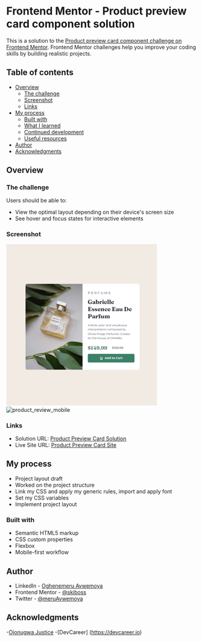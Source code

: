 # Frontend Mentor - Product preview card component solution

This is a solution to the [Product preview card component challenge on Frontend Mentor](https://www.frontendmentor.io/challenges/product-preview-card-component-GO7UmttRfa). Frontend Mentor challenges help you improve your coding skills by building realistic projects. 

## Table of contents

- [Overview](#overview)
  - [The challenge](#the-challenge)
  - [Screenshot](#screenshot)
  - [Links](#links)
- [My process](#my-process)
  - [Built with](#built-with)
  - [What I learned](#what-i-learned)
  - [Continued development](#continued-development)
  - [Useful resources](#useful-resources)
- [Author](#author)
- [Acknowledgments](#acknowledgments)

## Overview

### The challenge

Users should be able to:

- View the optimal layout depending on their device's screen size
- See hover and focus states for interactive elements

### Screenshot

![product_review_desktop](./product_preview_dt.PNG)
![product_review_mobile](./product_preview_mb.PNG.PNG)

### Links

- Solution URL: [Product Preview Card Solution](https://github.com/skiboss/product-preview-card-fm)
- Live Site URL: [Product Preview Card Site](https://skiboss.github.io/product-preview-card-fm/)

## My process

- Project layout draft
- Worked on the project structure
- Link my CSS and apply my generic rules, import and apply font
- Set my CSS variables 
- Implement project layout

### Built with

- Semantic HTML5 markup
- CSS custom properties
- Flexbox
- Mobile-first workflow

## Author

- LinkedIn - [Oghenemeru Avwemoya](https://www.linkedin.com/in/oghenemeruavwemoya)
- Frontend Mentor - [@skiboss](https://www.frontendmentor.io/profile/skiboss)
- Twitter - [@meruAvwemoya](https://www.twitter.com/meruAvwemoya)


## Acknowledgments

-[Ojonugwa Justice](https://github.com/Ojay-dev)
-[DevCareer] (https://devcareer.io)
